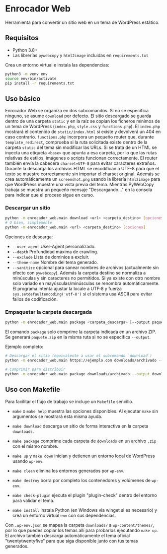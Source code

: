 # Enrocador Web

Herramienta para convertir un sitio web en un tema de WordPress estático.

## Requisitos

- Python 3.8+
- Las librerías `pywebcopy` y `html2image` incluidas en `requirements.txt`

Crea un entorno virtual e instala las dependencias:

```bash
python3 -m venv env
source env/bin/activate
pip install -r requirements.txt
```

## Uso básico

Enrocador Web se organiza en dos subcomandos. Si no se especifica ninguno,
se asume `download` por defecto. El sitio descargado se guarda dentro de una
carpeta `static` y en la raíz se copian los ficheros mínimos de un tema de
WordPress (`index.php`, `style.css` y `functions.php`). El `index.php`
mostrará el contenido de `static/index.html` si existe y devolverá un 404 en caso contrario.
`functions.php` incorpora un pequeño router que, durante
`template_redirect`, comprueba si la ruta solicitada existe dentro de la
carpeta `static` del tema sin modificar las URLs.
Si se trata de un HTML se inyecta una etiqueta `<base>` que apunta a esa carpeta,
por lo que las rutas relativas de estilos, imágenes o scripts funcionan correctamente.
El router también envía la cabecera `charset=UTF-8` para evitar caracteres extraños.
Durante la descarga los archivos HTML se recodifican a UTF-8 para que el texto
se muestre correctamente sin importar el charset original.
Además se crea automáticamente un `screenshot.png` usando la librería
`html2image` para que WordPress muestre una vista previa del tema.
Mientras PyWebCopy trabaja se muestra un pequeño mensaje "Descargando..." en la
consola para indicar que el proceso sigue en curso.

### Descargar un sitio

```bash
python -m enrocador_web.main download <url> <carpeta_destino> [opciones]
# O bien, simplemente
python -m enrocador_web.main <url> <carpeta_destino> [opciones]
```

Opciones de descarga:

- `--user-agent` User-Agent personalizado.
- `--depth` Profundidad máxima de crawling.
- `--exclude` Lista de dominios a excluir.
- `--theme-name` Nombre del tema generado.
- `--sanitize` opcional para sanear nombres de archivos (actualmente sin efecto con `pywebcopy`).
  Además la carpeta destino se normaliza a minúsculas y sin caracteres no permitidos.
  Si ya existe con otro nombre solo variado en mayúsculas/minúsculas se renombra automáticamente.
  El programa intenta ajustar la locale a UTF‑8 y fuerza `sys.setdefaultencoding('utf-8')` si el sistema usa ASCII para evitar fallos de codificación.

### Empaquetar la carpeta descargada

```bash
python -m enrocador_web.main package <carpeta_descarga> [--output paquete.zip]
```

El comando `package` solo comprime la carpeta indicada en un archivo ZIP. Se generará `paquete.zip` en la misma ruta si no se especifica `--output`.

Ejemplo completo:

```bash
# Descargar el sitio (equivalente a usar el subcomando `download`)
python -m enrocador_web.main https://ejemplo.com downloads/archivado --theme-name MiTema --depth 1

# Comprimir para distribuir
python -m enrocador_web.main package downloads/archivado --output downloads/archivado.zip
```

## Uso con Makefile

Para facilitar el flujo de trabajo se incluye un `Makefile` sencillo.

- `make` o `make help` muestra las opciones disponibles.
Al ejecutar `make` sin argumentos se mostrará esta misma ayuda.

- `make download` descarga un sitio de forma interactiva en la carpeta `downloads`.
- `make package` comprime cada carpeta de `downloads` en un archivo `.zip` con el mismo nombre.
- `make up` y `make down` inician y detienen un entorno local de WordPress usando `wp-env`.
- `make clean` elimina los entornos generados por `wp-env`.
- `make destroy` borra por completo los contenedores y volúmenes de `wp-env`.
- `make check-plugin` ejecuta el plugin "plugin-check" dentro del entorno para validar el tema.
- `make install` instala Python (en Windows via winget si es necesario) y crea un entorno virtual `env` con sus dependencias.

Con `.wp-env.json` se mapea la carpeta `downloads/` a `wp-content/themes/`, por lo que puedes copiar los temas allí para probarlos ejecutando `make up`.
El archivo también descarga automáticamente el tema oficial "twentytwentyfive" para que siga disponible junto con tus temas generados.

